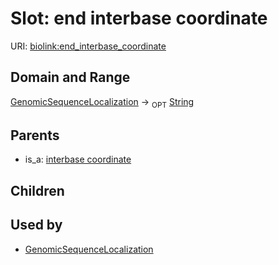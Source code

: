 # Slot: end interbase coordinate




URI: [biolink:end_interbase_coordinate](https://w3id.org/biolink/vocab/end_interbase_coordinate)
## Domain and Range

[GenomicSequenceLocalization](GenomicSequenceLocalization.md) ->  <sub>OPT</sub> [String](String.md)
## Parents

 *  is_a: [interbase coordinate](interbase_coordinate.md)
## Children

## Used by

 * [GenomicSequenceLocalization](GenomicSequenceLocalization.md)
